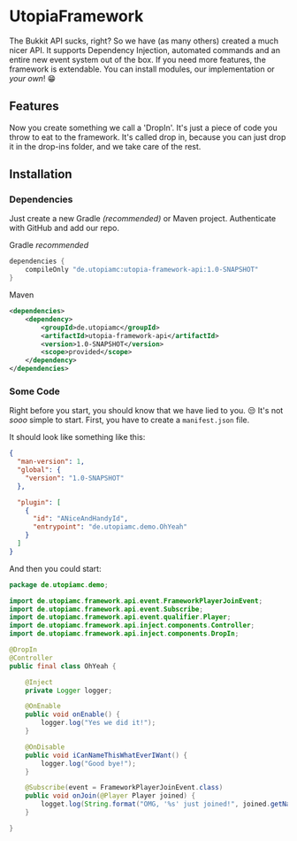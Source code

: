 
# UtopiaFramework

The Bukkit API sucks, right? So we have (as many others) created a much nicer API. It supports Dependency Injection, automated commands and an entire new event system out of the box. If you need more features, the framework is extendable. You can install modules, our implementation or *your own*! 😁



## Features

Now you create something we call a 'DropIn'. It's just a piece of code you throw to eat to the framework. It's called drop in, because you can just drop it in the drop-ins folder, and we take care of the rest.


## Installation

### Dependencies

Just create a new Gradle *(recommended)* or Maven project. Authenticate with GitHub and add our repo.

Gradle *recommended*
```groovy
dependencies {
    compileOnly "de.utopiamc:utopia-framework-api:1.0-SNAPSHOT"
}
```

Maven
```xml
<dependencies>
    <dependency>
        <groupId>de.utopiamc</groupId>
        <artifactId>utopia-framework-api</artifactId>
        <version>1.0-SNAPSHOT</version>
        <scope>provided</scope>
    </dependency>
</dependencies>
```

### Some Code

Right before you start, you should know that we have lied to you. 😒
It's not *sooo* simple to start. First, you have to create a `manifest.json` file.

It should look like something like this:
```json
{
  "man-version": 1,
  "global": {
    "version": "1.0-SNAPSHOT"
  },

  "plugin": [
    {
      "id": "ANiceAndHandyId",
      "entrypoint": "de.utopiamc.demo.OhYeah"
    }
  ]
}
```

And then you could start:

```java
package de.utopiamc.demo;

import de.utopiamc.framework.api.event.FrameworkPlayerJoinEvent;
import de.utopiamc.framework.api.event.Subscribe;
import de.utopiamc.framework.api.event.qualifier.Player;
import de.utopiamc.framework.api.inject.components.Controller;
import de.utopiamc.framework.api.inject.components.DropIn;

@DropIn
@Controller
public final class OhYeah {

    @Inject
    private Logger logger;

    @OnEnable
    public void onEnable() {
        logger.log("Yes we did it!");
    }

    @OnDisable
    public void iCanNameThisWhatEverIWant() {
        logger.log("Good bye!");
    }

    @Subscribe(event = FrameworkPlayerJoinEvent.class)
    public void onJoin(@Player Player joined) {
        logget.log(String.format("OMG, '%s' just joined!", joined.getName()));
    }

}
```

